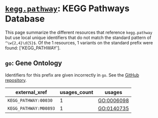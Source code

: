# [`kegg.pathway`](https://bioregistry.io/kegg.pathway): KEGG Pathways Database

This page summarize the different resources that reference `kegg.pathway`
but use local unique identifiers that do not match the standard pattern of
`^\w{2,4}\d{5}$`. Of the 1 resources,
1 variants on the standard prefix were found: ['KEGG_PATHWAY'].

## `go`: Gene Ontology

Identifiers for this prefix are given incorrectly in `go`. See the [GitHub repository](https://github.com/geneontology/go-ontology).

| external_xref         |   usages_count | usages                                          |
|-----------------------|----------------|-------------------------------------------------|
| `KEGG_PATHWAY:00030`  |              1 | [GO:0006098](https://bioregistry.io/GO:0006098) |
| `KEGG_PATHWAY:M00893` |              1 | [GO:0140735](https://bioregistry.io/GO:0140735) |

